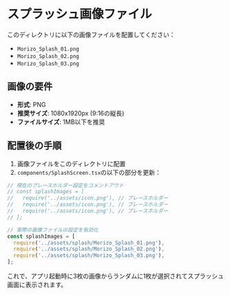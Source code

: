 # スプラッシュ画像ファイル

このディレクトリに以下の画像ファイルを配置してください：

- `Morizo_Splash_01.png`
- `Morizo_Splash_02.png`
- `Morizo_Splash_03.png`

## 画像の要件

- **形式**: PNG
- **推奨サイズ**: 1080x1920px (9:16の縦長)
- **ファイルサイズ**: 1MB以下を推奨

## 配置後の手順

1. 画像ファイルをこのディレクトリに配置
2. `components/SplashScreen.tsx`の以下の部分を更新：

```typescript
// 現在のプレースホルダー設定をコメントアウト
// const splashImages = [
//   require('../assets/icon.png'), // プレースホルダー
//   require('../assets/icon.png'), // プレースホルダー
//   require('../assets/icon.png'), // プレースホルダー
// ];

// 実際の画像ファイルの設定を有効化
const splashImages = [
  require('../assets/splash/Morizo_Splash_01.png'),
  require('../assets/splash/Morizo_Splash_02.png'),
  require('../assets/splash/Morizo_Splash_03.png'),
];
```

これで、アプリ起動時に3枚の画像からランダムに1枚が選択されてスプラッシュ画面に表示されます。
